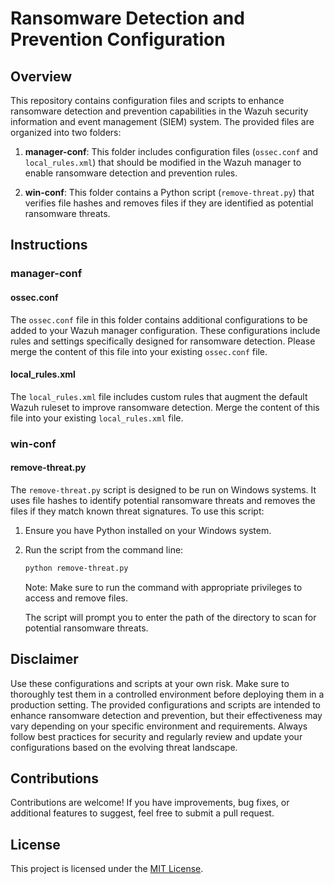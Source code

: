 # Ransomware Detection and Prevention Configuration

## Overview

This repository contains configuration files and scripts to enhance ransomware detection and prevention capabilities in the Wazuh security information and event management (SIEM) system. The provided files are organized into two folders:

1. **manager-conf**: This folder includes configuration files (`ossec.conf` and `local_rules.xml`) that should be modified in the Wazuh manager to enable ransomware detection and prevention rules.

2. **win-conf**: This folder contains a Python script (`remove-threat.py`) that verifies file hashes and removes files if they are identified as potential ransomware threats.

## Instructions

### manager-conf

#### ossec.conf

The `ossec.conf` file in this folder contains additional configurations to be added to your Wazuh manager configuration. These configurations include rules and settings specifically designed for ransomware detection. Please merge the content of this file into your existing `ossec.conf` file.

#### local_rules.xml

The `local_rules.xml` file includes custom rules that augment the default Wazuh ruleset to improve ransomware detection. Merge the content of this file into your existing `local_rules.xml` file.

### win-conf

#### remove-threat.py

The `remove-threat.py` script is designed to be run on Windows systems. It uses file hashes to identify potential ransomware threats and removes the files if they match known threat signatures. To use this script:

1. Ensure you have Python installed on your Windows system.

2. Run the script from the command line:

   ```bash
   python remove-threat.py
   ```

   Note: Make sure to run the command with appropriate privileges to access and remove files.

   The script will prompt you to enter the path of the directory to scan for potential ransomware threats.

## Disclaimer

Use these configurations and scripts at your own risk. Make sure to thoroughly test them in a controlled environment before deploying them in a production setting. The provided configurations and scripts are intended to enhance ransomware detection and prevention, but their effectiveness may vary depending on your specific environment and requirements. Always follow best practices for security and regularly review and update your configurations based on the evolving threat landscape.

## Contributions

Contributions are welcome! If you have improvements, bug fixes, or additional features to suggest, feel free to submit a pull request.

## License

This project is licensed under the [MIT License](LICENSE).
